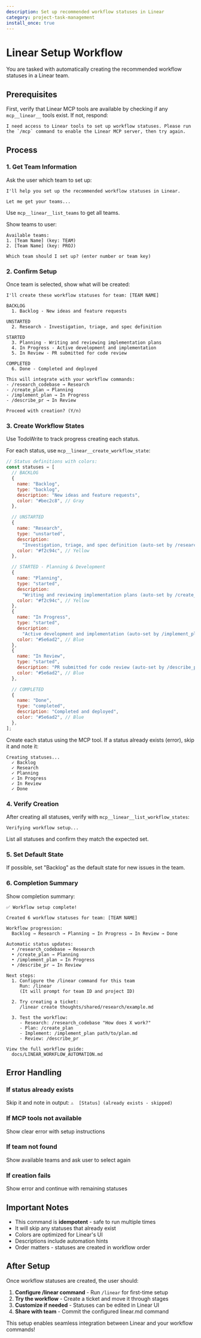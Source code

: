 ```yaml
---
description: Set up recommended workflow statuses in Linear
category: project-task-management
install_once: true
---
```


# Linear Setup Workflow

You are tasked with automatically creating the recommended workflow statuses in a Linear team.

## Prerequisites

First, verify that Linear MCP tools are available by checking if any `mcp__linear__` tools exist. If not, respond:

```text
I need access to Linear tools to set up workflow statuses. Please run the `/mcp` command to enable the Linear MCP server, then try again.
```

## Process

### 1. Get Team Information

Ask the user which team to set up:

```text
I'll help you set up the recommended workflow statuses in Linear.

Let me get your teams...
```

Use `mcp__linear__list_teams` to get all teams.

Show teams to user:

```text
Available teams:
1. [Team Name] (key: TEAM)
2. [Team Name] (key: PROJ)

Which team should I set up? (enter number or team key)
```

### 2. Confirm Setup

Once team is selected, show what will be created:

```text
I'll create these workflow statuses for team: [TEAM NAME]

BACKLOG
  1. Backlog - New ideas and feature requests

UNSTARTED
  2. Research - Investigation, triage, and spec definition

STARTED
  3. Planning - Writing and reviewing implementation plans
  4. In Progress - Active development and implementation
  5. In Review - PR submitted for code review

COMPLETED
  6. Done - Completed and deployed

This will integrate with your workflow commands:
- /research_codebase → Research
- /create_plan → Planning
- /implement_plan → In Progress
- /describe_pr → In Review

Proceed with creation? (Y/n)
```

### 3. Create Workflow States

Use TodoWrite to track progress creating each status.

For each status, use `mcp__linear__create_workflow_state`:

```javascript
// Status definitions with colors:
const statuses = [
  // BACKLOG
  {
    name: "Backlog",
    type: "backlog",
    description: "New ideas and feature requests",
    color: "#bec2c8", // Gray
  },

  // UNSTARTED
  {
    name: "Research",
    type: "unstarted",
    description:
      "Investigation, triage, and spec definition (auto-set by /research_codebase)",
    color: "#f2c94c", // Yellow
  },

  // STARTED - Planning & Development
  {
    name: "Planning",
    type: "started",
    description:
      "Writing and reviewing implementation plans (auto-set by /create_plan)",
    color: "#f2c94c", // Yellow
  },
  {
    name: "In Progress",
    type: "started",
    description:
      "Active development and implementation (auto-set by /implement_plan)",
    color: "#5e6ad2", // Blue
  },
  {
    name: "In Review",
    type: "started",
    description: "PR submitted for code review (auto-set by /describe_pr)",
    color: "#5e6ad2", // Blue
  },

  // COMPLETED
  {
    name: "Done",
    type: "completed",
    description: "Completed and deployed",
    color: "#5e6ad2", // Blue
  },
];
```

Create each status using the MCP tool. If a status already exists (error), skip it and note it:

```text
Creating statuses...
  ✓ Backlog
  ✓ Research
  ✓ Planning
  ✓ In Progress
  ✓ In Review
  ✓ Done
```

### 4. Verify Creation

After creating all statuses, verify with `mcp__linear__list_workflow_states`:

```text
Verifying workflow setup...
```

List all statuses and confirm they match the expected set.

### 5. Set Default State

If possible, set "Backlog" as the default state for new issues in the team.

### 6. Completion Summary

Show completion summary:

```text
✅ Workflow setup complete!

Created 6 workflow statuses for team: [TEAM NAME]

Workflow progression:
  Backlog → Research → Planning → In Progress → In Review → Done

Automatic status updates:
  • /research_codebase → Research
  • /create_plan → Planning
  • /implement_plan → In Progress
  • /describe_pr → In Review

Next steps:
  1. Configure the /linear command for this team
     Run: /linear
     (It will prompt for team ID and project ID)

  2. Try creating a ticket:
     /linear create thoughts/shared/research/example.md

  3. Test the workflow:
     - Research: /research_codebase "How does X work?"
     - Plan: /create_plan
     - Implement: /implement_plan path/to/plan.md
     - Review: /describe_pr

View the full workflow guide:
  docs/LINEAR_WORKFLOW_AUTOMATION.md
```

## Error Handling

### If status already exists

Skip it and note in output: `⚠️  [Status] (already exists - skipped)`

### If MCP tools not available

Show clear error with setup instructions

### If team not found

Show available teams and ask user to select again

### If creation fails

Show error and continue with remaining statuses

## Important Notes

- This command is **idempotent** - safe to run multiple times
- It will skip any statuses that already exist
- Colors are optimized for Linear's UI
- Descriptions include automation hints
- Order matters - statuses are created in workflow order

## After Setup

Once workflow statuses are created, the user should:

1. **Configure /linear command** - Run `/linear` for first-time setup
2. **Try the workflow** - Create a ticket and move it through stages
3. **Customize if needed** - Statuses can be edited in Linear UI
4. **Share with team** - Commit the configured linear.md command

This setup enables seamless integration between Linear and your workflow commands!
